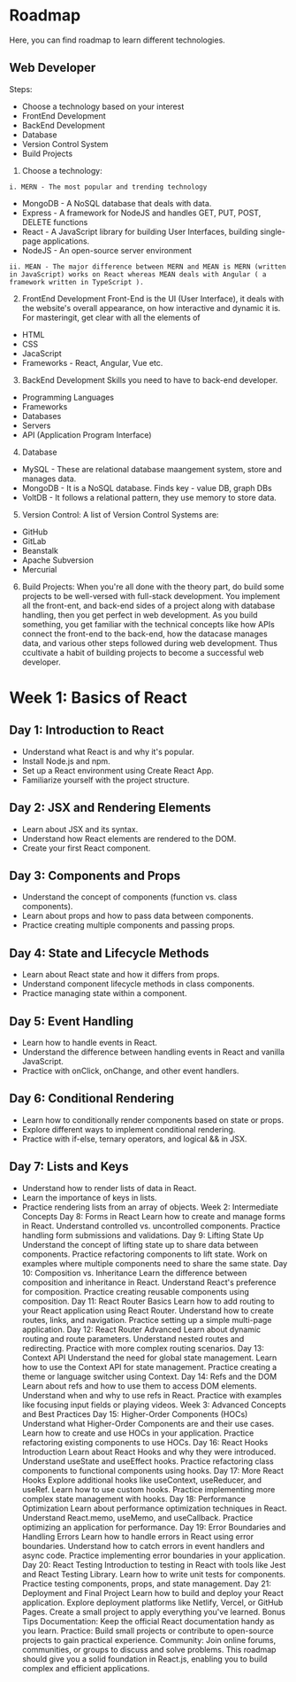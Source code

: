 # Roadmap
Here, you can find roadmap to learn different technologies.

## Web Developer

Steps:
- Choose a technology based on your interest
- FrontEnd Development
- BackEnd Development
- Database
- Version Control System
- Build Projects

1. Choose a technology:
```
i. MERN - The most popular and trending technology 
```
- MongoDB - A NoSQL database that deals with data.
- Express - A framework for NodeJS and handles GET, PUT, POST, DELETE functions
- React - A JavaScript library for building User Interfaces, building single-page applications.
- NodeJS - An open-source server environment

```
ii. MEAN - The major difference between MERN and MEAN is MERN (written in JavaScript) works on React whereas MEAN deals with Angular ( a framework written in TypeScript ).
```
2. FrontEnd Development
Front-End is the UI (User Interface), it deals with the website's overall appearance, on how interactive and dynamic it is. For masteringit, get clear with all the elements of
- HTML
- CSS
- JacaScript
- Frameworks - React, Angular, Vue etc.


3. BackEnd Development
Skills you need to have to back-end developer.
- Programming Languages
- Frameworks
- Databases
- Servers
- API (Application Program Interface)

4. Database
- MySQL - These are relational database maangement system, store and manages data. 
- MongoDB - It is a NoSQL database. Finds key - value DB, graph DBs
- VoltDB - It follows a relational pattern, they use memory to store data.


5. Version Control:
A list of Version Control Systems are:
- GitHub
- GitLab
- Beanstalk
- Apache Subversion
- Mercurial


6. Build Projects:
When you're all done with the theory part, do build some projects to be well-versed with full-stack development. You implement all the front-ent, and back-end sides of a project along with database handling, then you get perfect in web development. As you build something, you get familiar with the technical concepts like how APIs connect the front-end to the back-end, how the datacase manages data, and various other steps followed during web development. Thus ccultivate a habit of building projects to become a successful web developer.


# Week 1: Basics of React
## Day 1: Introduction to React
- Understand what React is and why it's popular.
- Install Node.js and npm.
- Set up a React environment using Create React App.
- Familiarize yourself with the project structure.
## Day 2: JSX and Rendering Elements
- Learn about JSX and its syntax.
- Understand how React elements are rendered to the DOM.
- Create your first React component.
## Day 3: Components and Props
- Understand the concept of components (function vs. class components).
- Learn about props and how to pass data between components.
- Practice creating multiple components and passing props.
## Day 4: State and Lifecycle Methods
- Learn about React state and how it differs from props.
- Understand component lifecycle methods in class components.
- Practice managing state within a component.
## Day 5: Event Handling
- Learn how to handle events in React.
- Understand the difference between handling events in React and vanilla JavaScript.
- Practice with onClick, onChange, and other event handlers.
## Day 6: Conditional Rendering
- Learn how to conditionally render components based on state or props.
- Explore different ways to implement conditional rendering.
- Practice with if-else, ternary operators, and logical && in JSX.
## Day 7: Lists and Keys
- Understand how to render lists of data in React.
- Learn the importance of keys in lists.
- Practice rendering lists from an array of objects.
Week 2: Intermediate Concepts
Day 8: Forms in React
Learn how to create and manage forms in React.
Understand controlled vs. uncontrolled components.
Practice handling form submissions and validations.
Day 9: Lifting State Up
Understand the concept of lifting state up to share data between components.
Practice refactoring components to lift state.
Work on examples where multiple components need to share the same state.
Day 10: Composition vs. Inheritance
Learn the difference between composition and inheritance in React.
Understand React's preference for composition.
Practice creating reusable components using composition.
Day 11: React Router Basics
Learn how to add routing to your React application using React Router.
Understand how to create routes, links, and navigation.
Practice setting up a simple multi-page application.
Day 12: React Router Advanced
Learn about dynamic routing and route parameters.
Understand nested routes and redirecting.
Practice with more complex routing scenarios.
Day 13: Context API
Understand the need for global state management.
Learn how to use the Context API for state management.
Practice creating a theme or language switcher using Context.
Day 14: Refs and the DOM
Learn about refs and how to use them to access DOM elements.
Understand when and why to use refs in React.
Practice with examples like focusing input fields or playing videos.
Week 3: Advanced Concepts and Best Practices
Day 15: Higher-Order Components (HOCs)
Understand what Higher-Order Components are and their use cases.
Learn how to create and use HOCs in your application.
Practice refactoring existing components to use HOCs.
Day 16: React Hooks Introduction
Learn about React Hooks and why they were introduced.
Understand useState and useEffect hooks.
Practice refactoring class components to functional components using hooks.
Day 17: More React Hooks
Explore additional hooks like useContext, useReducer, and useRef.
Learn how to use custom hooks.
Practice implementing more complex state management with hooks.
Day 18: Performance Optimization
Learn about performance optimization techniques in React.
Understand React.memo, useMemo, and useCallback.
Practice optimizing an application for performance.
Day 19: Error Boundaries and Handling Errors
Learn how to handle errors in React using error boundaries.
Understand how to catch errors in event handlers and async code.
Practice implementing error boundaries in your application.
Day 20: React Testing
Introduction to testing in React with tools like Jest and React Testing Library.
Learn how to write unit tests for components.
Practice testing components, props, and state management.
Day 21: Deployment and Final Project
Learn how to build and deploy your React application.
Explore deployment platforms like Netlify, Vercel, or GitHub Pages.
Create a small project to apply everything you've learned.
Bonus Tips
Documentation: Keep the official React documentation handy as you learn.
Practice: Build small projects or contribute to open-source projects to gain practical experience.
Community: Join online forums, communities, or groups to discuss and solve problems.
This roadmap should give you a solid foundation in React.js, enabling you to build complex and efficient applications.
